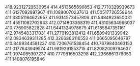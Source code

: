 418.92312729530954
414.4513565690853
412.7710329939673
411.6127092897967
411.10880070237613
411.50517726559644
411.33051164622657
411.9314573457806
411.5484923650031
411.45511082702643
412.0714803368319
411.43105634966037
410.776905822828
411.6441324978679
411.6185847351161
412.9745483317031
411.2770193813412
411.6589491339042
412.0834639311285
412.3266366116553
411.0665095646797
410.8499344581237
410.7206761538454
410.7679840463153
411.0177643949574
411.9819291553715
411.82082009784637
411.0974085307237
410.7779816503298
412.2366861378053
411.1408076195846